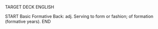 TARGET DECK
ENGLISH

START
Basic
Formative
Back: adj. Serving to form or fashion; of formation (formative years).
END
